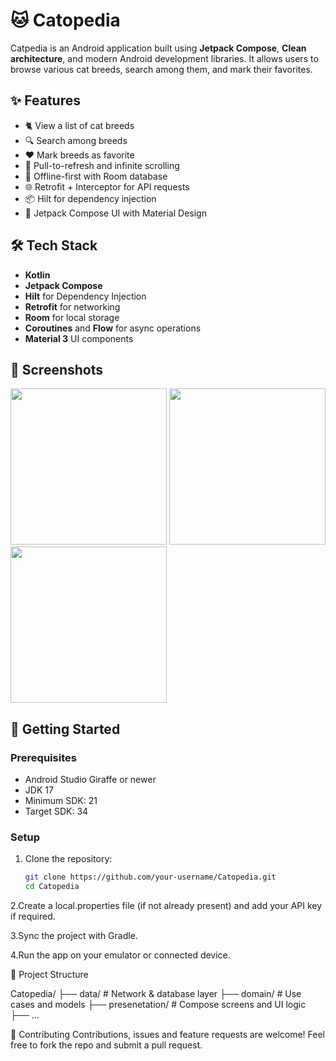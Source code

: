 # 🐱 Catopedia

Catpedia is an Android application built using **Jetpack Compose**, **Clean architecture**, and modern Android development libraries. It allows users to browse various cat breeds, search among them, and mark their favorites.

## ✨ Features

- 🐈 View a list of cat breeds
- 🔍 Search among breeds
- ❤️ Mark breeds as favorite
- 🔄 Pull-to-refresh and infinite scrolling
- 🍃 Offline-first with Room database
- 🌐 Retrofit + Interceptor for API requests
- 📦 Hilt for dependency injection
- 📱 Jetpack Compose UI with Material Design

## 🛠 Tech Stack

- **Kotlin**
- **Jetpack Compose**
- **Hilt** for Dependency Injection
- **Retrofit** for networking
- **Room** for local storage
- **Coroutines** and **Flow** for async operations
- **Material 3** UI components

## 📸 Screenshots

<p float="left">
  <img src="https://github.com/user-attachments/assets/43a46391-c2ea-45ef-8db3-59683f815702" width="250"/>
  <img src="https://github.com/user-attachments/assets/d5690d78-48fb-464b-8be7-c9c06b400308" width="250"/>
  <img src="https://github.com/user-attachments/assets/2d713539-a71c-428c-b1bc-6fc7d354cfb1" width="250"/>
</p>




## 🚀 Getting Started

### Prerequisites

- Android Studio Giraffe or newer
- JDK 17
- Minimum SDK: 21
- Target SDK: 34

### Setup

1. Clone the repository:
   ```bash
   git clone https://github.com/your-username/Catopedia.git
   cd Catopedia

2.Create a local.properties file (if not already present) and add your API key if required.

3.Sync the project with Gradle.

4.Run the app on your emulator or connected device.

📂 Project Structure

Catopedia/
├── data/                      # Network & database layer
├── domain/                    # Use cases and models
├── presenetation/             # Compose screens and UI logic
├── ...

🤝 Contributing
Contributions, issues and feature requests are welcome! Feel free to fork the repo and submit a pull request.
